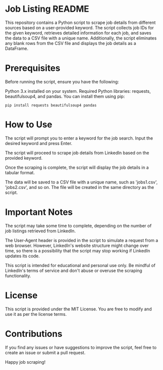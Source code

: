 # Job Listing README

This repository contains a Python script to scrape job details from different sources based on a user-provided keyword. The script collects job IDs for the given keyword, retrieves detailed information for each job, and saves the data to a CSV file with a unique name. Additionally, the script eliminates any blank rows from the CSV file and displays the job details as a DataFrame.

# Prerequisites
Before running the script, ensure you have the following:

Python 3.x installed on your system.
Required Python libraries: requests, beautifulsoup4, and pandas. You can install them using pip:

```pip install requests beautifulsoup4 pandas```

# How to Use
The script will prompt you to enter a keyword for the job search. Input the desired keyword and press Enter.

The script will proceed to scrape job details from LinkedIn based on the provided keyword.

Once the scraping is complete, the script will display the job details in a tabular format.

The data will be saved to a CSV file with a unique name, such as 'jobs1.csv', 'jobs2.csv', and so on. The file will be created in the same directory as the script.

# Important Notes
The script may take some time to complete, depending on the number of job listings retrieved from LinkedIn.

The User-Agent header is provided in the script to simulate a request from a web browser. However, LinkedIn's website structure might change over time, so there is a possibility that the script may stop working if LinkedIn updates its code.

This script is intended for educational and personal use only. Be mindful of LinkedIn's terms of service and don't abuse or overuse the scraping functionality.

# License
This script is provided under the MIT License. You are free to modify and use it as per the license terms.

# Contributions
If you find any issues or have suggestions to improve the script, feel free to create an issue or submit a pull request.

Happy job scraping!
